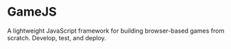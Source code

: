 # GameJS
A lightweight JavaScript framework for building browser-based games from scratch. Develop, test, and deploy.
